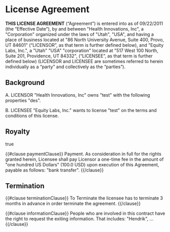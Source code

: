 License Agreement
====

**THIS LICENSE AGREEMENT** (“Agreement”) is entered into as of 09/22/2011 (the “Effective Date”), by and between "Health Innovations, Inc", a "Corporation" organized under the laws of "Utah", "USA", and having a place of business located at "86 North University Avenue, Suite 400, Provo, UT 84601" (“LICENSOR”, as that term is further defined below), and "Equity Labs, Inc.", a "Utah" "USA" "corporation" located at "517 West 100 North, Suite 201, Providence, UT  84332", (“LICENSEE”, as that term is further defined below) (LICENSOR and LICENSEE are sometimes referred to herein individually as a “party” and collectively as the “parties”).

Background
----

A. LICENSOR "Health Innovations, Inc" owns "test" with the following properties "des".

B. LICENSEE "Equity Labs, Inc." wants to license "test" on the terms and conditions of this license.

Royalty
----

true

{{#clause paymentClause}}
Payment. As consideration in full for the rights granted herein, Licensee shall pay Licensor a one-time fee in the amount of "one hundred US Dollars" (100.0 USD) upon execution of this Agreement, payable as follows: "bank transfer".
{{/clause}}

Termination
----

{{#clause terminationClause}}
To Terminate the licensee has to terminate 3 months in advance in order terminate the agreement.
{{/clause}}




{{#clause informationClause}}
People who are involved in this contract have the right to request the exiting information. That includes: "Hendrik", ...
{{/clause}}